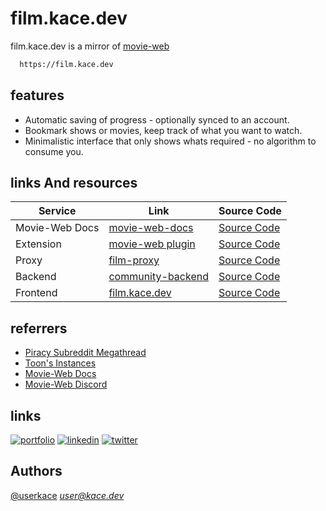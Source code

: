 # film.kace.dev
film.kace.dev is a mirror of [movie-web](httpsgithub.commovie-webmovie-web)

```html
  https://film.kace.dev
```

## features
- Automatic saving of progress - optionally synced to an account.
- Bookmark shows or movies, keep track of what you want to watch.
- Minimalistic interface that only shows whats required - no algorithm to consume you.

## links And resources
| Service        | Link                                               | Source Code                                              |
|----------------|----------------------------------------------------|----------------------------------------------------------|
| Movie-Web Docs | [movie-web-docs](https://movie-web.github.io/docs) | [Source Code](https://github.com/movie-web/docs)         |
| Extension      | [movie-web plugin](https://shorturl.at/iqzES)      | [Source Code](https://github.com/movie-web/extension)    |
| Proxy          | [film-proxy](film-proxy.kace.workers.dev)    | [Source Code](https://github.com/userkace/film-proxy) |
| Backend        | [community-backend](https://mw-backend.lonelil.ru)   | [Source Code](https://movie-web.github.io/docs/instances#community-backend) |
| Frontend       | [film.kace.dev](https://film.kace.dev)                 | [Source Code](https://github.com/userkace/film.kace.dev)  |

## referrers
- [Piracy Subreddit Megathread](https://www.reddit.com/r/Piracy/s/iymSloEpXn)
- [Toon's Instances](https://erynith.github.io/movie-web-instances)
- [Movie-Web Docs](https://movie-web.github.io/docs/instances)
- [Movie-Web Discord](https://movie-web.github.io/links/discord)

## links
[![portfolio](https://img.shields.io/badge/my_portfolio-000?style=for-the-badge&logo=ko-fi&logoColor=white)](https://user.kace.dev/)
[![linkedin](https://img.shields.io/badge/linkedin-0A66C2?style=for-the-badge&logo=linkedin&logoColor=white)](https://www.linkedin.com/in/kcspadilla/)
[![twitter](https://img.shields.io/badge/github-1e1e1e?style=for-the-badge&logo=github&logoColor=white)](https://github.com/userkace)

## Authors
[@userkace](https://www.github.com/userkace)
*[user@kace.dev](mailto:user@kace.dev)*
